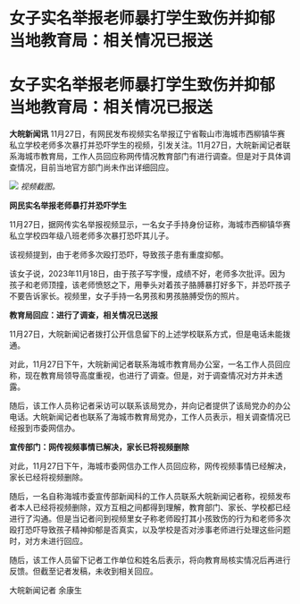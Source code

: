 # 女子实名举报老师暴打学生致伤并抑郁 当地教育局：相关情况已报送

# 女子实名举报老师暴打学生致伤并抑郁 当地教育局：相关情况已报送

**大皖新闻讯**
11月27日，有网民发布视频实名举报辽宁省鞍山市海城市西柳镇华赛私立学校老师多次暴打并恐吓学生的视频，引发关注。11月27日，大皖新闻记者联系海城市教育局，工作人员回应称网传情况教育部门有进行调查。但是对于具体调查情况，目前当地官方部门尚未作出详细回应。

![](https://inews.gtimg.com/om_bt/Od2hzfVWnfi2J_SWIO9TqoNMJW9q8O0GBqnw0YBjreuhMAA/1000)
_视频截图。_

**网民实名举报老师暴打并恐吓学生**

11月27日，据网传实名举报视频显示，一名女子手持身份证称，海城市西柳镇华赛私立学校四年级八班老师多次暴打恐吓其儿子。

该视频提到，由于老师多次殴打恐吓，导致孩子患有重度抑郁。

该女子说，2023年11月18日，由于孩子写字慢，成绩不好，老师多次批评。因为孩子和老师顶撞，该老师愤怒之下，用拳头对着孩子胳膊暴打好多下，并恐吓孩子不要告诉家长。视频里，女子手持一名男孩和男孩胳膊受伤的照片。

**教育局回应：进行了调查，相关情况已送报**

11月27日，大皖新闻记者拨打公开信息留下的上述学校联系方式，但是电话未能拨通。

对此，11月27日下午，大皖新闻记者联系海城市教育局办公室，一名工作人员回应称，现在教育局领导高度重视，也进行了调查。但是，对于调查情况对方并未透露。

随后，该工作人员称记者采访可以联系该局党办，并向记者提供了该局党办的办公电话。大皖新闻记者也联系了海城市教育局党办，工作人员表示，相关调查情况已经报到市委网信办。

**宣传部门：网传视频事情已解决，家长已将视频删除**

对此，11月27日下午，海城市委网信办工作人员回应称，网传视频事情已经解决，家长已经将视频删除。

随后，一名自称海城市委宣传部新闻科的工作人员联系大皖新闻记者称，视频发布者本人已经将视频删除，双方互相之间都得到理解，教育部门、家长、学校都已经进行了沟通。但是当记者问到视频里女子称老师殴打其小孩致伤的行为和老师多次殴打恐吓导致孩子精神抑郁是否真实，以及学校是否对涉事老师进行处理这些问题时，对方未进行回应。

随后，该工作人员留下记者工作单位和姓名后表示，将向教育局核实情况后再进行反馈。但截至记者发稿，未收到相关回应。

大皖新闻记者 余康生

